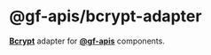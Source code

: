 # @gf-apis/bcrypt-adapter

[__Bcrypt__](https://github.com/kelektiv/node.bcrypt.js) adapter for [__@gf-apis__](https://github.com/gf-apis) components.
